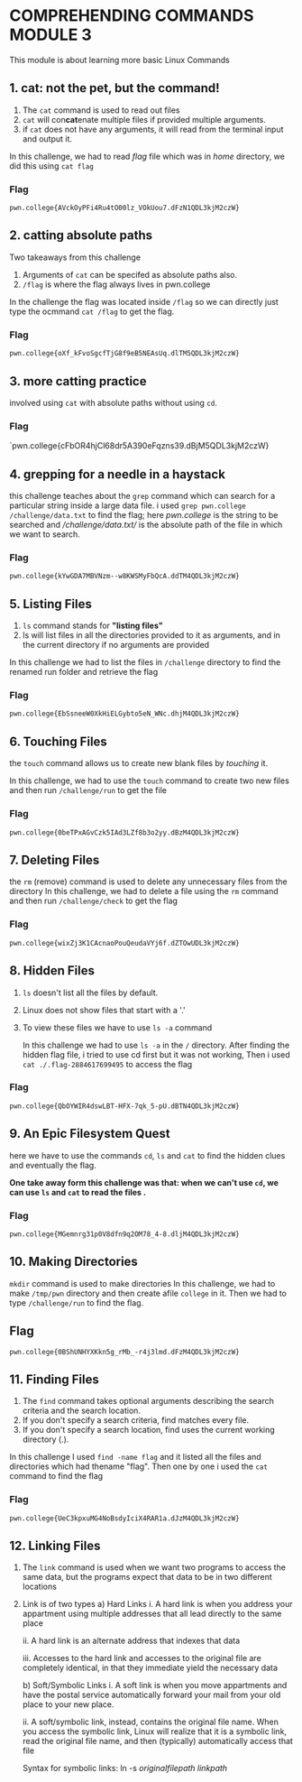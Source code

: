 # COMPREHENDING COMMANDS MODULE 3
This module is about learning more basic Linux Commands

## 1. cat: not the pet, but the command!
1. The `cat` command is used to read out files
2. `cat` will con**cat**enate multiple files if provided multiple arguments.
3. if `cat` does not have any arguments, it will read from the terminal input and output it.

In this challenge, we had to read _flag_ file which was in _home_ directory, we did this using `cat flag`

### Flag
`pwn.college{AVckOyPFi4Ru4tO00lz_VOkUou7.dFzN1QDL3kjM2czW}`

## 2. catting absolute paths
Two takeaways from this challenge
1. Arguments of `cat` can be specifed as absolute paths also.
2. `/flag` is where the flag always lives in pwn.college

In the challenge the flag was located inside `/flag` so we can directly just type the ocmmand `cat /flag` to get the flag.

### Flag
`pwn.college{oXf_kFvoSgcfTjG8f9eB5NEAsUq.dlTM5QDL3kjM2czW}`

## 3. more catting practice
involved using `cat` with absolute paths without using `cd`.

### Flag
`pwn.college{cFbOR4hjCl68dr5A390eFqzns39.dBjM5QDL3kjM2czW}

## 4. grepping for a needle in a haystack
this challenge teaches about the `grep` command which can search for a particular string inside a large data file.
i used `grep pwn.college /challenge/data.txt` to find the flag; here _pwn.college_ is the string to be searched and _/challenge/data.txt/_ is the absolute path of the file in which we want to search.

### Flag
`pwn.college{kYwGDA7MBVNzm--w8KWSMyFbQcA.ddTM4QDL3kjM2czW}`

## 5. Listing Files
1. `ls` command stands for **"listing files"**
2. ls will list files in all the directories provided to it as arguments, and in the current directory if no arguments are provided

In this challenge we had to list the files in `/challenge` directory to find the renamed run folder and retrieve the flag

### Flag
`pwn.college{EbSsneeW0XkHiELGybto5eN_WNc.dhjM4QDL3kjM2czW}`

## 6. Touching Files
the `touch` command allows us to create new blank files by _touching_ it.

In this challenge, we had to use the `touch` command to create two new files and then run `/challenge/run` to get the file

### Flag
`pwn.college{0beTPxAGvCzk5IAd3LZf8b3o2yy.dBzM4QDL3kjM2czW}`

## 7. Deleting Files
the `rm` (remove) command is used to delete any unnecessary files from the directory
In this challenge, we had to delete a file using the `rm` command and then run `/challenge/check` to get the flag

### Flag
`pwn.college{wixZj3K1CAcnaoPouQeudaVYj6f.dZTOwUDL3kjM2czW}`

## 8. Hidden Files
1. `ls` doesn't list all the files by default.
2. Linux does not show files that start with a '.'
3. To view these files we have to use `ls -a` command

   In this challenge we had to use `ls -a` in the `/` directory. After finding the hidden flag file, i tried to use cd first but it was not working, Then i used `cat ./.flag-2884617699495` to access the flag

### Flag
`pwn.college{QbOYWIR4dswLBT-HFX-7qk_5-pU.dBTN4QDL3kjM2czW}`

## 9. An Epic Filesystem Quest
here we have to use the commands `cd`, `ls` and `cat` to find the hidden clues and eventually the flag.

**One take away form this challenge was that: when we can't use `cd`, we can use `ls` and `cat` to read the files .**

### Flag
`pwn.college{MGemnrg31p0V8dfn9q2OM78_4-8.dljM4QDL3kjM2czW}`

## 10. Making Directories
`mkdir` command is used to make directories
In this challenge, we had to make `/tmp/pwn` directory and then create afile `college` in it. Then we had to type `/challenge/run` to find the flag.

## Flag
`pwn.college{0BShUNHYXKkn5g_rMb_-r4j3lmd.dFzM4QDL3kjM2czW}`

## 11. Finding Files
1. The `find` command takes optional arguments describing the search criteria and the search location.
2. If you don't specify a search criteria, find matches every file.
3. If you don't specify a search location, find uses the current working directory (.).

In this challenge I used `find -name flag` and it listed all the files and directories which had thename "flag". Then one by one i used the `cat` command to find the flag 

### Flag
`pwn.college{UeC3kpxuMG4NoBsdyIciX4RAR1a.dJzM4QDL3kjM2czW}`

## 12. Linking Files
1. The `link` command is used when we want two programs to access the same data, but the programs expect that data to be in two different locations
2. Link is of two types
   a) Hard Links
      i. A hard link is when you address your appartment using multiple addresses that all lead directly to the same place
   
      ii. A hard link is an alternate address that indexes that data
   
      iii. Accesses to the hard link and accesses to the original file are completely identical, in that they immediate yield the necessary data
   
   
   b) Soft/Symbolic Links
      i.  A soft link is when you move appartments and have the postal service automatically forward your mail from your old             place to your new place.
   
      ii. A soft/symbolic link, instead, contains the original file name. When you access the symbolic link, Linux will realize 
         that it is a symbolic link, read the original file name, and then (typically) automatically access that file
   

   Syntax for symbolic links:  ln -s _originalfilepath linkpath_ 




    


